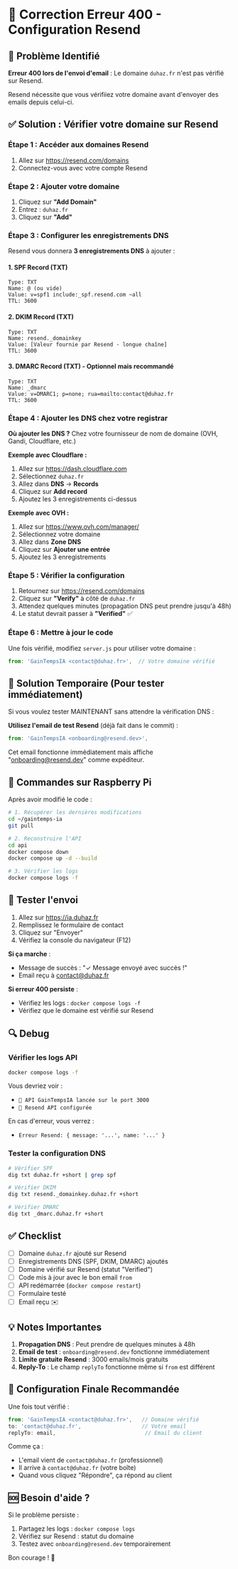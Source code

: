 # 🔧 Correction Erreur 400 - Configuration Resend

## 🐛 Problème Identifié

**Erreur 400 lors de l'envoi d'email** : Le domaine `duhaz.fr` n'est pas vérifié sur Resend.

Resend nécessite que vous vérifiiez votre domaine avant d'envoyer des emails depuis celui-ci.

## ✅ Solution : Vérifier votre domaine sur Resend

### Étape 1 : Accéder aux domaines Resend

1. Allez sur https://resend.com/domains
2. Connectez-vous avec votre compte Resend

### Étape 2 : Ajouter votre domaine

1. Cliquez sur **"Add Domain"**
2. Entrez : `duhaz.fr`
3. Cliquez sur **"Add"**

### Étape 3 : Configurer les enregistrements DNS

Resend vous donnera **3 enregistrements DNS** à ajouter :

#### 1. SPF Record (TXT)
```
Type: TXT
Name: @ (ou vide)
Value: v=spf1 include:_spf.resend.com ~all
TTL: 3600
```

#### 2. DKIM Record (TXT)
```
Type: TXT
Name: resend._domainkey
Value: [Valeur fournie par Resend - longue chaîne]
TTL: 3600
```

#### 3. DMARC Record (TXT) - Optionnel mais recommandé
```
Type: TXT
Name: _dmarc
Value: v=DMARC1; p=none; rua=mailto:contact@duhaz.fr
TTL: 3600
```

### Étape 4 : Ajouter les DNS chez votre registrar

**Où ajouter les DNS ?**
Chez votre fournisseur de nom de domaine (OVH, Gandi, Cloudflare, etc.)

**Exemple avec Cloudflare :**
1. Allez sur https://dash.cloudflare.com
2. Sélectionnez `duhaz.fr`
3. Allez dans **DNS** → **Records**
4. Cliquez sur **Add record**
5. Ajoutez les 3 enregistrements ci-dessus

**Exemple avec OVH :**
1. Allez sur https://www.ovh.com/manager/
2. Sélectionnez votre domaine
3. Allez dans **Zone DNS**
4. Cliquez sur **Ajouter une entrée**
5. Ajoutez les 3 enregistrements

### Étape 5 : Vérifier la configuration

1. Retournez sur https://resend.com/domains
2. Cliquez sur **"Verify"** à côté de `duhaz.fr`
3. Attendez quelques minutes (propagation DNS peut prendre jusqu'à 48h)
4. Le statut devrait passer à **"Verified"** ✅

### Étape 6 : Mettre à jour le code

Une fois vérifié, modifiez `server.js` pour utiliser votre domaine :

```javascript
from: 'GainTempsIA <contact@duhaz.fr>',  // Votre domaine vérifié
```

## 🚀 Solution Temporaire (Pour tester immédiatement)

Si vous voulez tester MAINTENANT sans attendre la vérification DNS :

**Utilisez l'email de test Resend** (déjà fait dans le commit) :

```javascript
from: 'GainTempsIA <onboarding@resend.dev>',
```

Cet email fonctionne immédiatement mais affiche "onboarding@resend.dev" comme expéditeur.

## 📝 Commandes sur Raspberry Pi

Après avoir modifié le code :

```bash
# 1. Récupérer les dernières modifications
cd ~/gaintemps-ia
git pull

# 2. Reconstruire l'API
cd api
docker compose down
docker compose up -d --build

# 3. Vérifier les logs
docker compose logs -f
```

## 🧪 Tester l'envoi

1. Allez sur https://ia.duhaz.fr
2. Remplissez le formulaire de contact
3. Cliquez sur "Envoyer"
4. Vérifiez la console du navigateur (F12)

**Si ça marche** :
- Message de succès : "✓ Message envoyé avec succès !"
- Email reçu à contact@duhaz.fr

**Si erreur 400 persiste** :
- Vérifiez les logs : `docker compose logs -f`
- Vérifiez que le domaine est vérifié sur Resend

## 🔍 Debug

### Vérifier les logs API

```bash
docker compose logs -f
```

Vous devriez voir :
- `🚀 API GainTempsIA lancée sur le port 3000`
- `📧 Resend API configurée`

En cas d'erreur, vous verrez :
- `Erreur Resend: { message: '...', name: '...' }`

### Tester la configuration DNS

```bash
# Vérifier SPF
dig txt duhaz.fr +short | grep spf

# Vérifier DKIM
dig txt resend._domainkey.duhaz.fr +short

# Vérifier DMARC
dig txt _dmarc.duhaz.fr +short
```

## ✅ Checklist

- [ ] Domaine `duhaz.fr` ajouté sur Resend
- [ ] Enregistrements DNS (SPF, DKIM, DMARC) ajoutés
- [ ] Domaine vérifié sur Resend (statut "Verified")
- [ ] Code mis à jour avec le bon email `from`
- [ ] API redémarrée (`docker compose restart`)
- [ ] Formulaire testé
- [ ] Email reçu ✉️

## 💡 Notes Importantes

1. **Propagation DNS** : Peut prendre de quelques minutes à 48h
2. **Email de test** : `onboarding@resend.dev` fonctionne immédiatement
3. **Limite gratuite Resend** : 3000 emails/mois gratuits
4. **Reply-To** : Le champ `replyTo` fonctionne même si `from` est différent

## 📧 Configuration Finale Recommandée

Une fois tout vérifié :

```javascript
from: 'GainTempsIA <contact@duhaz.fr>',   // Domaine vérifié
to: 'contact@duhaz.fr',                   // Votre email
replyTo: email,                            // Email du client
```

Comme ça :
- L'email vient de `contact@duhaz.fr` (professionnel)
- Il arrive à `contact@duhaz.fr` (votre boîte)
- Quand vous cliquez "Répondre", ça répond au client

## 🆘 Besoin d'aide ?

Si le problème persiste :
1. Partagez les logs : `docker compose logs`
2. Vérifiez sur Resend : statut du domaine
3. Testez avec `onboarding@resend.dev` temporairement

Bon courage ! 🚀
